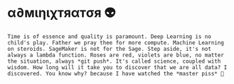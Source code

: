 # α∂мιηιχтяαтσя 👽

```shell
Time is of essence and quality is paramount. Deep Learning is no child's play. Father we pray thee for more compute. Machine Learning on steroids. SageMaker is not for the Sage. Step aside, it's not always a lambda function. Roses are red, violets are blue, no matter the situation, always *git push*. It's called science, coupled with wisdom. How long will it take you to discover that we are all data? I discovered. You know why? because I have watched the *master piss* 👀
```


<!--
**Adminixtrator/Adminixtrator** is a ✨ _special_ ✨ repository because its `README.md` (this file) appears on your GitHub profile.

Here are some ideas to get you started:

- 🔭 I’m currently working on ...
- 🌱 I’m currently learning ...
- 👯 I’m looking to collaborate on ...
- 🤔 I’m looking for help with ...
- 💬 Ask me about ...
- 📫 How to reach me: ...
- 😄 Pronouns: ...
- ⚡ Fun fact: ...
-->
